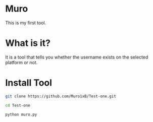 # Muro 
This is my first tool. 
# What is it? 
It is a tool that tells you whether the username exists on the selected platform or not. 
# Install Tool 
```bash
git clone https://github.com/Muro1xB/Test-one.git
```
```bash
cd Test-one
```
```bash
python muro.py
```
